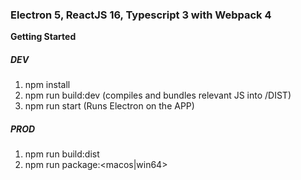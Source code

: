 ### Electron 5, ReactJS 16, Typescript 3 with Webpack 4

**Getting Started**

##### DEV
1. npm install
2. npm run build:dev (compiles and bundles relevant JS into /DIST)
3. npm run start (Runs Electron on the APP)

##### PROD
1. npm run build:dist
2. npm run package:<macos|win64>
